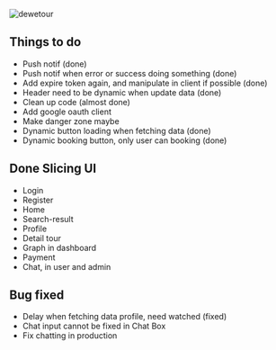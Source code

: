 ![dewetour](https://user-images.githubusercontent.com/75367447/158017065-e997e353-c7aa-4711-9e8e-f27897de7a73.jpg)


## Things to do
- Push notif (done)
- Push notif when error or success doing something (done)
- Add expire token again, and manipulate in client if possible (done)
- Header need to be dynamic when update data (done)
- Clean up code (almost done)
- Add google oauth client 
- Make danger zone maybe
- Dynamic button loading when fetching data (done)
- Dynamic booking button, only user can booking (done)

## Done Slicing UI 
- Login
- Register
- Home
- Search-result
- Profile
- Detail tour
- Graph in dashboard
- Payment
- Chat, in user and admin

## Bug fixed
- Delay when fetching data profile, need watched (fixed)
- Chat input cannot be fixed in Chat Box
- Fix chatting in production
